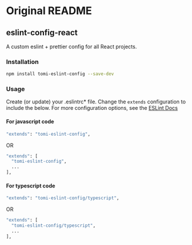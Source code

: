 # Original README
## eslint-config-react

A custom eslint + prettier config for all React projects.

### Installation

```bash
npm install tomi-eslint-config --save-dev
```

### Usage

Create (or update) your .eslintrc\* file. Change the `extends` configuration to include the below. For more configuration options, see the [ESLint Docs](https://eslint.org/docs/user-guide/configuring)

#### For javascript code

```bash
"extends": "tomi-eslint-config",
```

OR

```bash
"extends": [
  "tomi-eslint-config",
  ...
],
```

#### For typescript code

```bash
"extends": "tomi-eslint-config/typescript",
```

OR

```bash
"extends": [
  "tomi-eslint-config/typescript",
  ...
],
```
